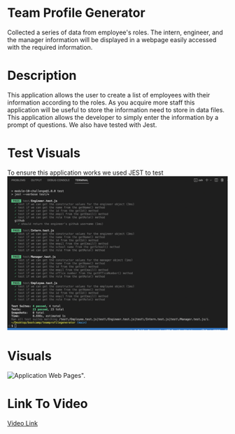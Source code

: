 # Team Profile Generator 
Collected a series of data from employee's roles. The intern, engineer, and the manager information will be displayed in a webpage easily accessed with the required information. 
# Description
This application allows the user to create a list of employees with their information according to the roles. As you acquire more staff this application will be useful to store the information need to store in data files. This application allows the developer to simply enter the information by a prompt of questions. We also have tested with Jest. 

# Test Visuals 
To ensure this application works we used JEST to test 
![Jest Test".](/images/test2.png)


# Visuals 
![Application Web Pages".](/images/test.png)

# Link To Video 
[Video Link](https://drive.google.com/file/d/124rAgSHz1hrXPyAL4CbgH9kLiT3C5hc6/view)
